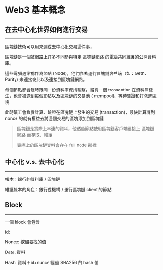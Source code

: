 # Web3 基本概念



## 在去中心化世界如何進行交易

---

區塊鏈技術可以用來達成去中心化交易這件事，

區塊鏈是一個被網路上許多不同參與特定 區塊鏈網路 的電腦共同維護的公開資料庫。

這些電腦通常稱作為節點 (Node)，他們靠著運行區塊鏈客戶端（如：Geth、Parity) 來連接彼此以及連接到區塊鏈網路。

每個節點都會隨時跟同一份資料庫保持聯繫，當有一個 transaction 在資料庫發生，他會被送到每個節點以及區塊鏈的交易池 ( mempool)，等待驗證和打包進區塊

此時礦工會負責計算、驗證在區塊鏈上發生的交易 (transaction)，最快計算得到 nonce 的就有權益去將這個交易的區塊添加到區塊鏈

>
>
>區塊鏈是實際上串連的資料，他透過節點使用區塊鏈客戶端連接上 區塊鏈網路 而存取、維護
>
>實際上的區塊鏈資料會存在 full node 那裡

## 中心化 v.s. 去中心化

---

帳本：銀行的資料庫 / 區塊鏈

維護帳本的角色：銀行或機構 / 運行區塊鏈 client 的節點



## Block

---

一個 block 會包含

id:

Nonce: 挖礦要找的值

Data: 資料

Hash: 資料＋id+nunce 經過 SHA256 的 hash 值





